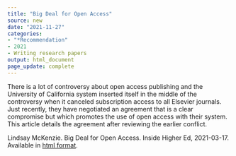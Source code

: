 ```yaml
---
title: "Big Deal for Open Access"
source: new
date: "2021-11-27"
categories:
- "*Recommendation"
- 2021
- Writing research papers
output: html_document
page_update: complete
---
```


There is a lot of controversy about open access publishing and the University of California system inserted itself in the middle of the controversy when it canceled subscription access to all Elsevier journals. Just recently, they have negotiated an agreement that is a clear compromise but which promotes the use of open access with their system. This article details the agreement after reviewing the earlier conflict.

<!--more-->

Lindsay McKenzie. Big Deal for Open Access. Inside Higher Ed, 2021-03-17. Available in [html format][mck1].

[mck1]: https://www.insidehighered.com/news/2021/03/17/university-california-reaches-new-open-access-agreement-elsevier
